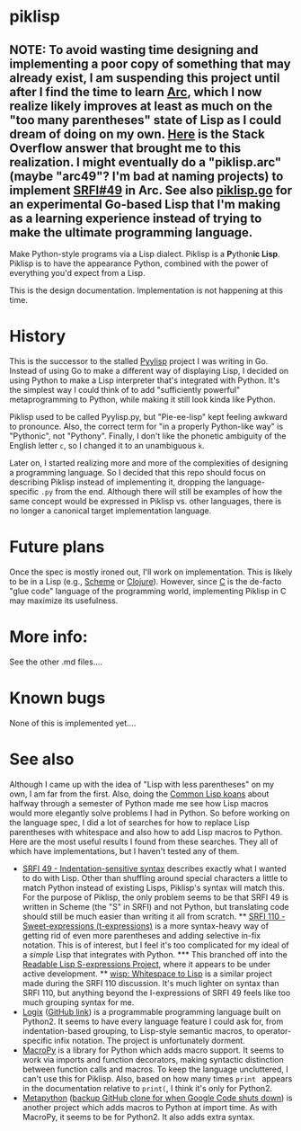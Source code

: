 # piklisp
NOTE: To avoid wasting time designing and implementing a poor copy of something that may already exist, I am suspending this project until after I find the time to learn [Arc](http://www.arclanguage.org), which I now realize likely improves at least as much on the "too many parentheses" state of Lisp as I could dream of doing on my own. [Here](http://stackoverflow.com/a/11579825/619001) is the Stack Overflow answer that brought me to this realization. I might eventually do a "piklisp.arc" (maybe "arc49"? I'm bad at naming projects) to implement [SRFI#49](http://srfi.schemers.org/srfi-49/srfi-49.html) in Arc. See also [piklisp.go](https://github.com/refola/piklisp.go) for an experimental Go-based Lisp that I'm making as a learning experience instead of trying to make the ultimate programming language.
-

Make Python-style programs via a Lisp dialect. Piklisp is a **P**ython**ic Lisp**. Piklisp is to have the appearance Python, combined with the power of everything you'd expect from a Lisp.

This is the design documentation. Implementation is not happening at this time.

# History
This is the successor to the stalled [Pyylisp](https://github.com/refola/pyylisp) project I was writing in Go. Instead of using Go to make a different way of displaying Lisp, I decided on using Python to make a Lisp interpreter that's integrated with Python. It's the simplest way I could think of to add "sufficiently powerful" metaprogramming to Python, while making it still look kinda like Python.

Piklisp used to be called Pyylisp.py, but "Pie-ee-lisp" kept feeling awkward to pronounce. Also, the correct term for "in a properly Python-like way" is "Pythonic", not "Pythony". Finally, I don't like the phonetic ambiguity of the English letter `c`, so I changed it to an unambiguous `k`.

Later on, I started realizing more and more of the complexities of designing a programming language. So I decided that this repo should focus on describing Piklisp instead of implementing it, dropping the language-specific `.py` from the end. Although there will still be examples of how the same concept would be expressed in Piklisp vs. other languages, there is no longer a canonical target implementation language.

# Future plans
Once the spec is mostly ironed out, I'll work on implementation. This is likely to be in a Lisp (e.g., [Scheme](http://schemers.org/) or [Clojure](http://clojure.org/)). However, since [C](https://en.wikipedia.org/wiki/C_%28programming_language%29) is the de-facto "glue code" language of the programming world, implementing Piklisp in C may maximize its usefulness.

# More info:
See the other .md files....

# Known bugs
None of this is implemented yet....

# See also
Although I came up with the idea of "Lisp with less parentheses" on my own, I am far from the first. Also, doing the [Common Lisp koans](https://github.com/google/lisp-koans) about halfway through a semester of Python made me see how Lisp macros would more elegantly solve problems I had in Python. So before working on the language spec, I did a lot of searches for how to replace Lisp parentheses with whitespace and also how to add Lisp macros to Python. Here are the most useful results I found from these searches. They all of which have implementations, but I haven't tested any of them.

* [SRFI 49 - Indentation-sensitive syntax](http://srfi.schemers.org/srfi-49/srfi-49.html) describes exactly what I wanted to do with Lisp. Other than shuffling around special characters a little to match Python instead of existing Lisps, Piklisp's syntax will match this. For the purpose of Piklisp, the only problem seems to be that SRFI 49 is written in Scheme (the "S" in SRFI) and not Python, but translating code should still be much easier than writing it all from scratch.
** [SRFI 110 - Sweet-expressions (t-expressions)](http://srfi.schemers.org/srfi-110/srfi-110.html) is a more syntax-heavy way of getting rid of even more parentheses and adding selective in-fix notation. This is of interest, but I feel it's too complicated for my ideal of a _simple_ Lisp that integrates with Python.
*** This branched off into the [Readable Lisp S-expressions Project](http://readable.sourceforge.net/), where it appears to be under active development.
** [wisp: Whitespace to Lisp](http://draketo.de/light/english/wisp-lisp-indentation-preprocessor) is a similar project made during the SRFI 110 discussion. It's much lighter on syntax than SRFI 110, but anything beyond the I-expressions of SRFI 49 feels like too much grouping syntax for me.
* [Logix](http://logix-language.sourceforge.net/index.html) ([GitHub link](https://github.com/tablatom/Logix)) is a programmable programming language built on Python2. It seems to have every language feature I could ask for, from indentation-based grouping, to Lisp-style semantic macros, to operator-specific infix notation. The project is unfortunately dorment.
* [MacroPy](https://github.com/lihaoyi/macropy) is a library for Python which adds macro support. It seems to work via imports and function decorators, making syntactic distinction between function calls and macros. To keep the language uncluttered, I can't use this for Piklisp. Also, based on how many times `print ` appears in the documentation relative to `print(`, I think it's only for Python2.
* [Metapython](https://code.google.com/p/metapython/) ([backup GitHub clone for when Google Code shuts down](https://github.com/refola/metapython)) is another project which adds macros to Python at import time. As with MacroPy, it seems to be for Python2. It also adds extra syntax.
